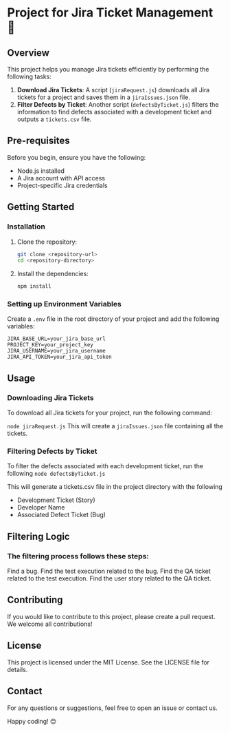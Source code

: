 # Project for Jira Ticket Management 🚀

## Overview

This project helps you manage Jira tickets efficiently by performing the following tasks:
1. **Download Jira Tickets**: A script (`jiraRequest.js`) downloads all Jira tickets for a project and saves them in a `jiraIssues.json` file.
2. **Filter Defects by Ticket**: Another script (`defectsByTicket.js`) filters the information to find defects associated with a development ticket and outputs a `tickets.csv` file.

## Pre-requisites

Before you begin, ensure you have the following:

- Node.js installed
- A Jira account with API access
- Project-specific Jira credentials

## Getting Started

### Installation

1. Clone the repository:

    ```sh
    git clone <repository-url>
    cd <repository-directory>
    ```

2. Install the dependencies:

    ```sh
    npm install
    ```

### Setting up Environment Variables

Create a `.env` file in the root directory of your project and add the following variables:

```env
JIRA_BASE_URL=your_jira_base_url
PROJECT_KEY=your_project_key
JIRA_USERNAME=your_jira_username
JIRA_API_TOKEN=your_jira_api_token
```

## Usage
### Downloading Jira Tickets
To download all Jira tickets for your project, run the following command:

```node jiraRequest.js```
This will create a ```jiraIssues.json``` file containing all the tickets.

### Filtering Defects by Ticket
To filter the defects associated with each development ticket, run the following 
```node defectsByTicket.js```

This will generate a tickets.csv file in the project directory with the following 

* Development Ticket (Story)
* Developer Name
* Associated Defect Ticket (Bug)


## Filtering Logic

### The filtering process follows these steps:
Find a bug.
Find the test execution related to the bug.
Find the QA ticket related to the test execution.
Find the user story related to the QA ticket.

## Contributing
If you would like to contribute to this project, please create a pull request. We welcome all contributions!

## License
This project is licensed under the MIT License. See the LICENSE file for details.

## Contact
For any questions or suggestions, feel free to open an issue or contact us.

Happy coding! 😊